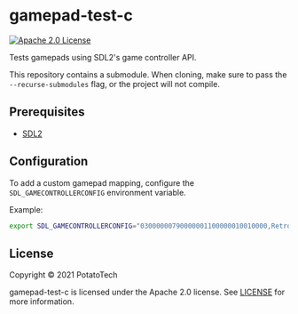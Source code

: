 # gamepad-test-c

[![Apache 2.0 License][license-shield]][license-url]

Tests gamepads using SDL2's game controller API.

This repository contains a submodule. When cloning, make sure to pass the `--recurse-submodules`
flag, or the project will not compile.

## Prerequisites

- [SDL2][sdl2-download]

## Configuration

To add a custom gamepad mapping, configure the `SDL_GAMECONTROLLERCONFIG` environment variable.

Example:
```sh
export SDL_GAMECONTROLLERCONFIG="03000000790000001100000010010000,Retrolink SNES Controller,a:b2,b:b1,back:b8,dpdown:+a1,dpleft:-a0,dpright:+a0,dpup:-a1,leftshoulder:b4,rightshoulder:b5,start:b9,x:b3,y:b0,platform:Linux,"
```

## License

Copyright &#x00A9; 2021 PotatoTech

gamepad-test-c is licensed under the Apache 2.0 license.
See [LICENSE][license-url] for more information.



<!-- Markdown links and images -->
[license-shield]: https://img.shields.io/badge/license-Apache%202.0-blue?style=flat-square
[license-url]: LICENSE

[sdl2-download]: https://www.libsdl.org/download-2.0.php
[visual-studio-generators]: https://cmake.org/cmake/help/v3.14/manual/cmake-generators.7.html#visual-studio-generators
